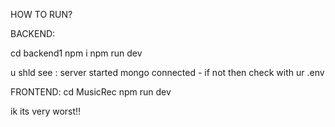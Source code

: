 HOW TO RUN?


 BACKEND:

  cd backend1
  npm i
  npm run dev

 u shld see :
 server started 
 mongo connected - if not then check with ur .env 

FRONTEND:
    cd MusicRec
     npm run dev

ik its very worst!! 